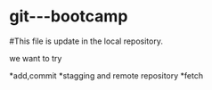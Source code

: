 # git---bootcamp

#This file is update in the local repository.

we want to try 

*add,commit
*stagging and remote repository
*fetch